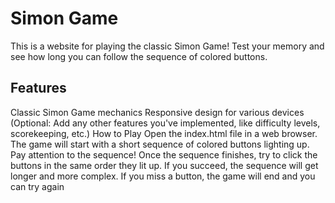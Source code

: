 # Simon Game
This is a website for playing the classic Simon Game! Test your memory and see how long you can follow the sequence of colored buttons.

## Features
Classic Simon Game mechanics
Responsive design for various devices
(Optional: Add any other features you've implemented, like difficulty levels, scorekeeping, etc.)
How to Play
Open the index.html file in a web browser.
The game will start with a short sequence of colored buttons lighting up.
Pay attention to the sequence!
Once the sequence finishes, try to click the buttons in the same order they lit up.
If you succeed, the sequence will get longer and more complex.
If you miss a button, the game will end and you can try again
